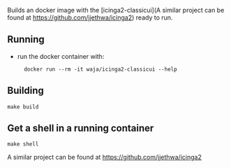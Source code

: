 Builds an docker image with the [icinga2-classicui](A similar project can be found at https://github.com/jjethwa/icinga2)  ready to run.

Running
-------

- run the docker container with:

        docker run --rm -it waja/icinga2-classicui --help 

Building
--------

    make build

Get a shell in a running container
----------------------------------

    make shell

A similar project can be found at https://github.com/jjethwa/icinga2

